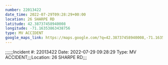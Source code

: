```yaml
---
number: 22013422
date_time: 2022-07-29T09:28:29+00:00
location: 26 SHARPE RD
latitude: 42.38737458940008
longitude: -71.16353863438756
type: MV ACCIDENT
google_maps_link: https://maps.google.com/?q=42.38737458940008,-71.16353863438756
---
```


;;;;;;Incident #: 22013422  Date: 2022-07-29 09:28:29   Type: MV ACCIDENT;;;Location: 26 SHARPE RD;;;
